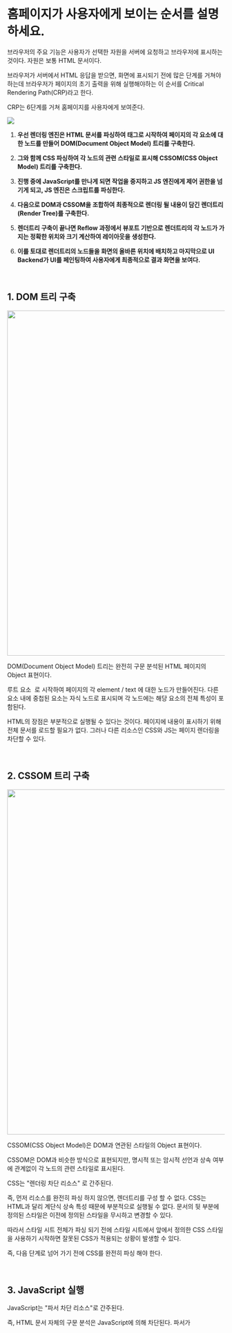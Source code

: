 # 홈페이지가 사용자에게 보이는 순서를 설명하세요.

브라우저의 주요 기능은 사용자가 선택한 자원을 서버에 요청하고 브라우저에 표시하는 것이다. 자원은 보통 HTML 문서이다.

브라우저가 서버에서 HTML 응답을 받으면, 화면에 표시되기 전에 많은 단계를 거쳐야 하는데 브라우저가 페이지의 초기 출력을 위해 실행해야하는 이 순서를 Critical Rendering Path(CRP)라고 한다.

CRP는 6단계를 거쳐 홈페이지를 사용자에게 보여준다.

<img src="https://github.com/moeyg/Front-end-Knowledge/blob/f6f6739b692c54f1356f8a418b7ad26f5444ba0f/Images/Browser-Rendering/Browser-Rendering-1.png" />

1. **우선 렌더링 엔진은 HTML 문서를 파싱하여 <html> 태그로 시작하여 페이지의 각 요소에 대한 노드를 만들어 DOM(Document Object Model) 트리를 구축한다.**

2. **그와 함께 CSS 파싱하여 각 노드의 관련 스타일로 표시해 CSSOM(CSS Object Model) 트리를 구축한다.**

3. **진행 중에 JavaScript를 만나게 되면 작업을 중지하고 JS 엔진에게 제어 권한을 넘기게 되고, JS 엔진은 스크립트를 파싱한다.**

4. **다음으로 DOM과 CSSOM을 조합하여 최종적으로 렌더링 될 내용이 담긴 렌더트리(Render Tree)를 구축한다.**

5. **렌더트리 구축이 끝나면 Reflow 과정에서 뷰포트 기반으로 렌더트리의 각 노드가 가지는 정확한 위치와 크기 계산하여 레이아웃을 생성한다.**

6. **이를 토대로 렌더트리의 노드들을 화면의 올바른 위치에 배치하고 마지막으로 UI Backend가 UI를 페인팅하여 사용자에게 최종적으로 결과 화면을 보여다.**

   <br>

## 1. DOM 트리 구축

<img src="https://github.com/moeyg/Front-end-Knowledge/blob/f6f6739b692c54f1356f8a418b7ad26f5444ba0f/Images/Browser-Rendering/Browser-Rendering-2.png" width="800px" />

DOM(Document Object Model) 트리는 완전히 구문 분석된 HTML 페이지의 Object 표현이다.

루트 요소 <html> 로 시작하여 페이지의 각 element / text 에 대한 노드가 만들어진다. 다른 요소 내에 중첩된 요소는 자식 노드로 표시되며 각 노드에는 해당 요소의 전체 특성이 포함된다.

HTML의 장점은 부분적으로 실행될 수 있다는 것이다. 페이지에 내용이 표시하기 위해 전체 문서를 로드할 필요가 없다. 그러나 다른 리소스인 CSS와 JS는 페이지 렌더링을 차단할 수 있다.
   
<br>

## 2. CSSOM 트리 구축

<img src="https://github.com/moeyg/Front-end-Knowledge/blob/f6f6739b692c54f1356f8a418b7ad26f5444ba0f/Images/Browser-Rendering/Browser-Rendering-3.png" width="800px" />
 
CSSOM(CSS Object Model)은 DOM과 연관된 스타일의 Object 표현이다.

CSSOM은 DOM과 비슷한 방식으로 표현되지만, 명시적 또는 암시적 선언과 상속 여부에 관계없이 각 노드의 관련 스타일로 표시된다.

CSS는 "렌더링 차단 리소스" 로 간주된다.

즉, 먼저 리소스를 완전히 파싱 하지 않으면, 렌더트리를 구성 할 수 없다. CSS는 HTML과 달리 계단식 상속 특성 때문에 부분적으로 실행될 수 없다. 문서의 뒷 부분에 정의된 스타일은 이전에 정의된 스타일을 무시하고 변경할 수 있다.

따라서 스타일 시트 전체가 파싱 되기 전에 스타일 시트에서 앞에서 정의한 CSS 스타일을 사용하기 시작하면 잘못된 CSS가 적용되는 상황이 발생할 수 있다.

즉, 다음 단계로 넘어 가기 전에 CSS를 완전히 파싱 해야 한다.
     
<br>

## 3. **JavaScript 실행**

JavaScript는 "파서 차단 리소스"로 간주된다.

즉, HTML 문서 자체의 구문 분석은 JavaScript에 의해 차단된다. 파서가 <script> 태그에 도달하면 (외부 태그 인 경우) fetch를 중단하고 실행한다. 따라서 문서 내의 요소를 참조하는 JavaScript 파일이 있는 경우 해당 문서가 표시된 후에 배치 해야 한다.

JavaScript가 파서 차단되는 것을 피하기 위해 `<script async src="script.js">` 와 같이 `async` 속성을 적용하여 비동기적으로 로드 할 수 있다.
   
<br>

## 4. 렌더트리 구축

렌더트리는 DOM과 CSSOM의 조합이다. 페이지에서 최종적으로 렌더링 될 내용을 나타내는 트리다.

즉, 표시되는 내용만 캡쳐하기 때문에 `display:none`을 사용하여 CSS로 숨겨진 요소는 포함하지 않는다.

<img src="https://github.com/moeyg/Front-end-Knowledge/blob/f6f6739b692c54f1356f8a418b7ad26f5444ba0f/Images/Browser-Rendering/Browser-Rendering-4.png" width="500px" />

<br>
<br>

## 5. 레이아웃 생성

레이아웃은 뷰포트의 크기에 관련된 CSS 스타일에 대한 텍스트에 의해 뷰포트의 크기를 결정한다.

뷰포트 크기는 문서 헤드에 제공된 메타 뷰포트 태그에 의해 결정되거나, 태그가 제공되지 않으면 기본 뷰포트 너비인 980px이 적용된다.
   
<br>

## 6. 페인팅

마지막으로 페인팅 단계에서 페이지의 가시적인 내용을 픽셀로 변환하여 화면에 표시 할 수 있다. 페인트 단계에서 처리에 걸리는 시간은 DOM의 크기와 적용되는 스타일에 따라 다르다.
   
<br>

## 정리

우선 사용자가 브라우저에 URL을 입력하면, 브라우저 엔진은 쿠키나 세션에 원하는 데이터가 캐싱이 되어있는지 확인합니다. 만약 요청한 정보가 있으면 렌더링 엔진에게 바로 보냅니다. 하지만, 요청한 정보가 없다면 도메인네임시스템(DNS)에 찾아가서 IP 주소를 요청하여 받은 IP 주소의 서버를 찾아가서 자료를 요청하고 데이터를 받아와 렌더링 엔진에게 전달합니다.

 브라우저가 서버에서 HTML 응답을 받으면, 화면에 표시되기 전에 일련의 단계를 거쳐야 합니다.

 우선 렌더링 엔진은 HTML 문서를 파싱하여 태그로 시작하여 페이지의 각 요소에 대한 노드를 만들어 **DOM(Document Object Model) 트리**를 구축합니다.

 그와 함께 CSS 파싱하여 각 노드의 관련 스타일로 표시해 **CSSOM(CSS Object Model) 트리**를 구축합니다.

 진행 중에 **JavaScript를 만나게 되면 작업을 중지**하고 **JS 엔진에게 제어 권한을 넘기게 되고**, JS 엔진은 스크립트를 파싱합니다. 더 빠른 화면 출력을 위해 데이터 일부를 받은 후 바로 화면을 표시하고, 그다음에 데이터를 더 받고 다시 화면을 표시하는 것입니다. 

 다음으로 DOM과 CSSOM을 어태치하여 최종적으로 렌더링 될 내용이 담긴 **렌더트리(Render Tree)를 구축**합니다.

 렌더트리 구축이 끝나면 Reflow 과정에서 **뷰포트 기반으로 렌더트리의 각 노드가 가지는 정확한 위치와 크기 계산**하여 레이아웃을 생성합니다. 

 이를 토대로 렌더트리의 노드들을 화면의 **올바른 위치에 배치**하고 마지막으로 UI Backend가 UI를 **페인팅**하여 사용자에게 최종적으로 결과 화면을 보여줍니다.
